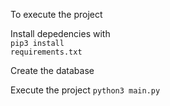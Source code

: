 To execute the project

Install depedencies with<br>
<code>pip3 install requirements.txt</code>

Create the database
<code></code>

Execute the project
<code>python3 main.py</code>
